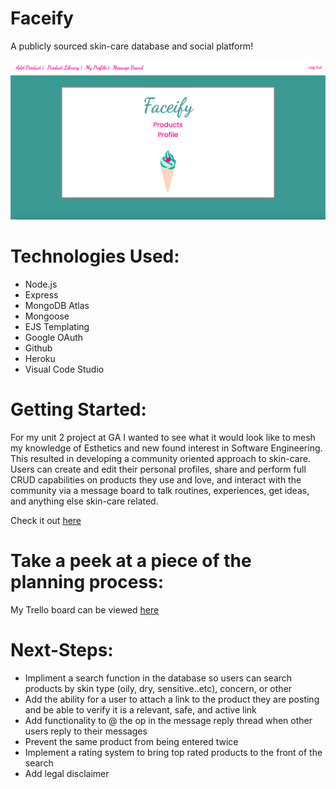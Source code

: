 # Faceify
A publicly sourced skin-care database and social platform!

![landing](faceify/../public/images/landing2.png)

# Technologies Used:
- Node.js
- Express
- MongoDB Atlas
- Mongoose
- EJS Templating
- Google OAuth
- Github
- Heroku
- Visual Code Studio

# Getting Started:
For my unit 2 project at GA I wanted to see what it would look like to mesh my knowledge of Esthetics and new found interest in Software Engineering. This resulted in developing a community oriented approach to skin-care. Users can create and edit their personal profiles, share and perform full CRUD capabilities on products they use and love, and interact with the community via a message board to talk routines, experiences, get ideas, and anything else skin-care related. 

Check it out [here](https://faceify-project.herokuapp.com/)

# Take a peek at a piece of the planning process:
My Trello board can be viewed [here](https://trello.com/b/xRRvQe8B/unit-2-project)

# Next-Steps:
- Impliment a search function in the database so users can search products by skin type (oily, dry, sensitive..etc), concern, or other
- Add the ability for a user to attach a link to the product they are posting and be able to verify it is a relevant, safe, and active link
- Add functionality to @ the op in the message reply thread when other users reply to their messages
- Prevent the same product from being entered twice
- Implement a rating system to bring top rated products to the front of the search
- Add legal disclaimer



